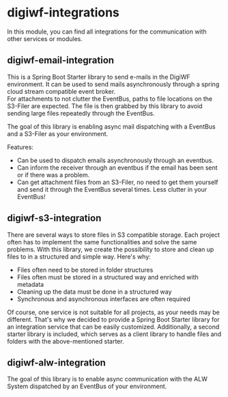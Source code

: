 # digiwf-integrations

In this module, you can find all integrations for the communication with other services or modules.

## digiwf-email-integration

This is a Spring Boot Starter library to send e-mails in the DigiWF environment.
It can be used to send mails asynchronously through a spring cloud stream compatible event broker.<br>For attachments to not clutter the EventBus,
paths to file locations on the S3-Filer are expected. The file is then grabbed by this library to avoid sending
large files repeatedly through the EventBus.

The goal of this library is enabling async mail dispatching with a EventBus and a S3-Filer as your environment.

Features:

* Can be used to dispatch emails asynchronously through an eventbus.
* Can inform the receiver through an eventbus if the email has been sent or if there was a problem.
* Can get attachment files from an S3-Filer, no need to get them yourself and send it through the EventBus several
  times. Less clutter in your EventBus!

## digiwf-s3-integration

There are several ways to store files in S3 compatible storage. Each project often has to implement the same
functionalities and solve the same problems. With this library, we create the possibility to store and clean up files to
in a structured and simple way. Here's why:

* Files often need to be stored in folder structures
* Files often must be stored in a structured way and enriched with metadata
* Cleaning up the data must be done in a structured way
* Synchronous and asynchronous interfaces are often required

Of course, one service is not suitable for all projects, as your needs may be different. That's why we decided to
provide a Spring Boot Starter library for an integration service that can be easily customized.
Additionally, a second starter library is included, which serves as a client library to handle files and folders
with the above-mentioned starter.

## digiwf-alw-integration

The goal of this library is to enable async communication with the ALW System dispatched by an EventBus of your environment.
